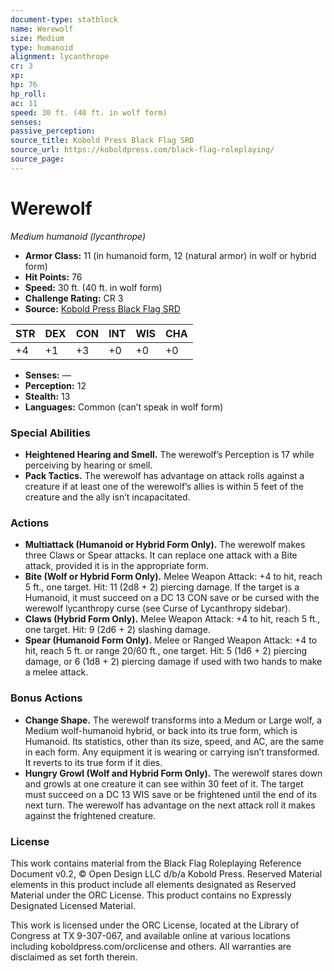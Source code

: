 ```yaml
---
document-type: statblock
name: Werewolf
size: Medium
type: humanoid
alignment: lycanthrope
cr: 3
xp: 
hp: 76
hp_roll: 
ac: 11
speed: 30 ft. (40 ft. in wolf form)
senses: 
passive_perception: 
source_title: Kobold Press Black Flag SRD
source_url: https://koboldpress.com/black-flag-roleplaying/
source_page: 
---
```


# Werewolf

*Medium humanoid (lycanthrope)*

- **Armor Class:** 11 (in humanoid form, 12 (natural armor) in wolf or hybrid form)
- **Hit Points:** 76
- **Speed:** 30 ft. (40 ft. in wolf form)
- **Challenge Rating:** CR 3
- **Source:** [Kobold Press Black Flag SRD](https://koboldpress.com/black-flag-roleplaying/)

| STR | DEX | CON | INT | WIS | CHA |
| --- | --- | --- | --- | --- | --- |
| +4 | +1 | +3 | +0 | +0 | +0 |

- **Senses:** —
- **Perception:** 12
- **Stealth:** 13
- **Languages:** Common (can’t speak in wolf form)

### Special Abilities

- **Heightened Hearing and Smell.** The werewolf’s Perception is 17 while perceiving by hearing or smell.
- **Pack Tactics.** The werewolf has advantage on attack rolls against a creature if at least one of the werewolf’s allies is within 5 feet of the creature and the ally isn’t incapacitated.

### Actions

- **Multiattack (Humanoid or Hybrid Form Only).** The werewolf makes three Claws or Spear attacks. It can replace one attack with a Bite attack, provided it is in the appropriate form.
- **Bite (Wolf or Hybrid Form Only).** Melee Weapon Attack: +4 to hit, reach 5 ft., one target. Hit: 11 (2d8 + 2) piercing damage. If the target is a Humanoid, it must succeed on a DC 13 CON save or be cursed with the werewolf lycanthropy curse (see Curse of Lycanthropy sidebar).
- **Claws (Hybrid Form Only).** Melee Weapon Attack: +4 to hit, reach 5 ft., one target. Hit: 9 (2d6 + 2) slashing damage.
- **Spear (Humanoid Form Only).** Melee or Ranged Weapon Attack: +4 to hit, reach 5 ft. or range 20/60 ft., one target. Hit: 5 (1d6 + 2) piercing damage, or 6 (1d8 + 2) piercing damage if used with two hands to make a melee attack.

### Bonus Actions

- **Change Shape.** The werewolf transforms into a Medum or Large wolf, a Medium wolf-humanoid hybrid, or back into its true form, which is Humanoid. Its statistics, other than its size, speed, and AC, are the same in each form. Any equipment it is wearing or carrying isn’t transformed. It reverts to its true form if it dies.
- **Hungry Growl (Wolf and Hybrid Form Only).** The werewolf stares down and growls at one creature it can see within 30 feet of it. The target must succeed on a DC 13 WIS save or be frightened until the end of its next turn. The werewolf has advantage on the next attack roll it makes against the frightened creature.

### License

This work contains material from the Black Flag Roleplaying Reference Document v0.2, © Open Design LLC d/b/a Kobold Press. Reserved Material elements in this product include all elements designated as Reserved Material under the ORC License. This product contains no Expressly Designated Licensed Material.

This work is licensed under the ORC License, located at the Library of Congress at TX 9-307-067, and available online at various locations including koboldpress.com/orclicense and others. All warranties are disclaimed as set forth therein.
